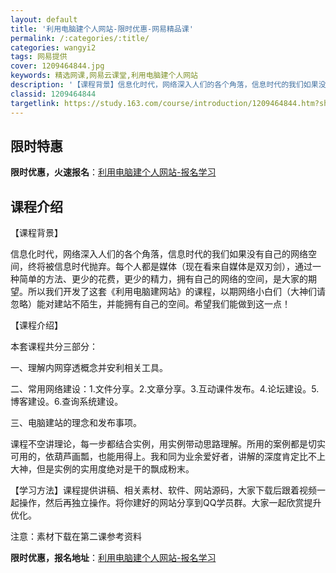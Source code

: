 ```yaml
---
layout: default
title: '利用电脑建个人网站-限时优惠-网易精品课'
permalink: /:categories/:title/
categories: wangyi2
tags: 网易提供
cover: 1209464844.jpg
keywords: 精选网课,网易云课堂,利用电脑建个人网站
description: '【课程背景】信息化时代，网络深入人们的各个角落，信息时代的我们如果没有自己的网络空间，终将被信息时代抛弃。每个人都是媒体'
classid: 1209464844
targetlink: https://study.163.com/course/introduction/1209464844.htm?share=1&shareId=1025206652&utm_campaign=share&utm_medium=iphoneShare&utm_source=&utm_u=1025206652
---
```


## 限时特惠

**限时优惠，火速报名**：[利用电脑建个人网站-报名学习](https://study.163.com/course/introduction/1209464844.htm?share=1&shareId=1025206652&utm_campaign=share&utm_medium=iphoneShare&utm_source=&utm_u=1025206652)

## 课程介绍

【课程背景】

信息化时代，网络深入人们的各个角落，信息时代的我们如果没有自己的网络空间，终将被信息时代抛弃。每个人都是媒体（现在看来自媒体是双刃剑），通过一种简单的方法、更少的花费，更少的精力，拥有自己的网络的空间，是大家的期望。所以我们开发了这套《利用电脑建网站》的课程，以期网络小白们（大神们请忽略）能对建站不陌生，并能拥有自己的空间。希望我们能做到这一点！

【课程介绍】

本套课程共分三部分：

一、理解内网穿透概念并安利相关工具。

二、常用网络建设：1.文件分享。2.文章分享。3.互动课件发布。4.论坛建设。5.博客建设。6.查询系统建设。

三、电脑建站的理念和发布事项。

课程不空讲理论，每一步都结合实例，用实例带动思路理解。所用的案例都是切实可用的，依葫芦画瓢，也能用得上。我和同为业余爱好者，讲解的深度肯定比不上大神，但是实例的实用度绝对是干的飘成粉末。

【学习方法】课程提供讲稿、相关素材、软件、网站源码，大家下载后跟着视频一起操作，然后再独立操作。将你建好的网站分享到QQ学员群。大家一起欣赏提升优化。

注意：素材下载在第二课参考资料

**限时优惠，报名地址**：[利用电脑建个人网站-报名学习](https://study.163.com/course/introduction/1209464844.htm?share=1&shareId=1025206652&utm_campaign=share&utm_medium=iphoneShare&utm_source=&utm_u=1025206652)

